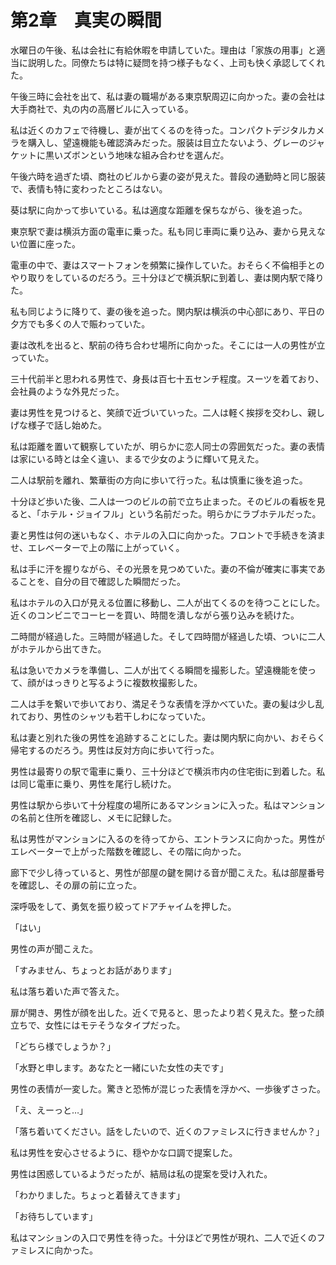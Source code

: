 # 第2章　真実の瞬間

水曜日の午後、私は会社に有給休暇を申請していた。理由は「家族の用事」と適当に説明した。同僚たちは特に疑問を持つ様子もなく、上司も快く承認してくれた。

午後三時に会社を出て、私は妻の職場がある東京駅周辺に向かった。妻の会社は大手商社で、丸の内の高層ビルに入っている。

私は近くのカフェで待機し、妻が出てくるのを待った。コンパクトデジタルカメラを購入し、望遠機能も確認済みだった。服装は目立たないよう、グレーのジャケットに黒いズボンという地味な組み合わせを選んだ。

午後六時を過ぎた頃、商社のビルから妻の姿が見えた。普段の通勤時と同じ服装で、表情も特に変わったところはない。

葵は駅に向かって歩いている。私は適度な距離を保ちながら、後を追った。

東京駅で妻は横浜方面の電車に乗った。私も同じ車両に乗り込み、妻から見えない位置に座った。

電車の中で、妻はスマートフォンを頻繁に操作していた。おそらく不倫相手とのやり取りをしているのだろう。三十分ほどで横浜駅に到着し、妻は関内駅で降りた。

私も同じように降りて、妻の後を追った。関内駅は横浜の中心部にあり、平日の夕方でも多くの人で賑わっていた。

妻は改札を出ると、駅前の待ち合わせ場所に向かった。そこには一人の男性が立っていた。

三十代前半と思われる男性で、身長は百七十五センチ程度。スーツを着ており、会社員のような外見だった。

妻は男性を見つけると、笑顔で近づいていった。二人は軽く挨拶を交わし、親しげな様子で話し始めた。

私は距離を置いて観察していたが、明らかに恋人同士の雰囲気だった。妻の表情は家にいる時とは全く違い、まるで少女のように輝いて見えた。

二人は駅前を離れ、繁華街の方向に歩いて行った。私は慎重に後を追った。

十分ほど歩いた後、二人は一つのビルの前で立ち止まった。そのビルの看板を見ると、「ホテル・ジョイフル」という名前だった。明らかにラブホテルだった。

妻と男性は何の迷いもなく、ホテルの入口に向かった。フロントで手続きを済ませ、エレベーターで上の階に上がっていく。

私は手に汗を握りながら、その光景を見つめていた。妻の不倫が確実に事実であることを、自分の目で確認した瞬間だった。

私はホテルの入口が見える位置に移動し、二人が出てくるのを待つことにした。近くのコンビニでコーヒーを買い、時間を潰しながら張り込みを続けた。

二時間が経過した。三時間が経過した。そして四時間が経過した頃、ついに二人がホテルから出てきた。

私は急いでカメラを準備し、二人が出てくる瞬間を撮影した。望遠機能を使って、顔がはっきりと写るように複数枚撮影した。

二人は手を繋いで歩いており、満足そうな表情を浮かべていた。妻の髪は少し乱れており、男性のシャツも若干しわになっていた。

私は妻と別れた後の男性を追跡することにした。妻は関内駅に向かい、おそらく帰宅するのだろう。男性は反対方向に歩いて行った。

男性は最寄りの駅で電車に乗り、三十分ほどで横浜市内の住宅街に到着した。私は同じ電車に乗り、男性を尾行し続けた。

男性は駅から歩いて十分程度の場所にあるマンションに入った。私はマンションの名前と住所を確認し、メモに記録した。

私は男性がマンションに入るのを待ってから、エントランスに向かった。男性がエレベーターで上がった階数を確認し、その階に向かった。

廊下で少し待っていると、男性が部屋の鍵を開ける音が聞こえた。私は部屋番号を確認し、その扉の前に立った。

深呼吸をして、勇気を振り絞ってドアチャイムを押した。

「はい」

男性の声が聞こえた。

「すみません、ちょっとお話があります」

私は落ち着いた声で答えた。

扉が開き、男性が顔を出した。近くで見ると、思ったより若く見えた。整った顔立ちで、女性にはモテそうなタイプだった。

「どちら様でしょうか？」

「水野と申します。あなたと一緒にいた女性の夫です」

男性の表情が一変した。驚きと恐怖が混じった表情を浮かべ、一歩後ずさった。

「え、えーっと…」

「落ち着いてください。話をしたいので、近くのファミレスに行きませんか？」

私は男性を安心させるように、穏やかな口調で提案した。

男性は困惑しているようだったが、結局は私の提案を受け入れた。

「わかりました。ちょっと着替えてきます」

「お待ちしています」

私はマンションの入口で男性を待った。十分ほどで男性が現れ、二人で近くのファミレスに向かった。